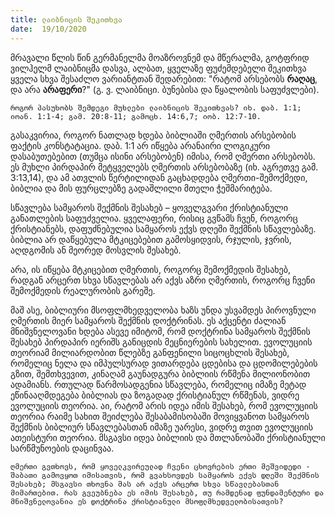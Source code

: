 ```yaml
---
title: ლაიბნიცის შეკითხვა
date:  19/10/2020
---
```


მრავალი წლის წინ გერმანელმა მოაზროვნემ და მწერალმა, გოტფრიდ ვილჰელმ ლაიბნიცმა დასვა, ალბათ, ყველაზე ფუძემდებელი შეკითხვა ყველა სხვა შესაძლო ვარიანტთან შედარებით: "რატომ არსებობს **რაღაც**, და არა **არაფერი**?" (გ. ვ. ლაიბნიცი. ბუნებისა და წყალობის საფუძვლები).

`როგორ პასუხობს შემდეგი მუხლები ლაიბნიცის შეკითხვას? იხ. დაბ. 1:1; იოან. 1:1-4; გამ. 20:8-11; გამოცხ. 14:6,7; იობ. 12:7-10.`

გასაკვირია, როგორ ნათლად ხდება ბიბლიაში ღმერთის არსებობის ფაქტის კონსტატაცია. დაბ. 1:1 არ იწყება არანაირი ლოგიკური დასაბუთებებით (თუმცა ისინი არსებობენ) იმისა, რომ ღმერთი არსებობს. ეს მუხლი პირდაპირ მეტყველებს ღმერთის არსებობაზე (იხ. აგრეთვე გამ. 3:13,14), და ამ ათვლის წერტილიდან გაცხადდება  ღმერთი-შემოქმედი, ბიბლია და მის ფურცლებზე გადაშლილი მთელი ჭეშმარიტება.

სწავლება სამყაროს შექმნის შესახებ – ყოველგვარი ქრისტიანული განათლების საფუძველია. ყველაფერი, რისიც გვწამს ჩვენ, როგორც ქრისტიანებს, დაფუძნებულია სამყაროს ექვს დღეში შექმნის სწავლებაზე. ბიბლია არ დაწყებულა მტკიცებებით გამოსყიდვის, რჯულის, ჯვრის, აღდგომის ან მეორედ მოსვლის შესახებ.

არა, ის იწყება მტკიცებით ღმერთის, როგორც შემოქმედის შესახებ, რადგან არცერთ სხვა სწავლებას არ აქვს აზრი ღმერთის, როგორც ჩვენი შემოქმედის რეალურობის გარეშე.

მაშ ასე, ბიბლიური მსოფლმხედველობა ხაზს უნდა უსვამდეს პიროვნული ღმერთის მიერ სამყაროს შექმნის დოქტრინას. ეს აქცენტი ძალიან მნიშვნელოვანი ხდება ასევე იმიტომ, რომ დოქტრინა სამყაროს შექმნის შესახებ პირდაპირ იერიშს განიცდის მეცნიერების სახელით. ევოლუციის თეორიამ მილიარდობით წლებზე განფენილი სიცოცხლის შესახებ, რომელიც ნელა და იმპულსურად ვითარდება ცდებისა და ცდომილებების გზით, შემთხვევით, კინაღამ გაუნადგურა ბიბლიის რწმენა მილიონობით ადამიანს. რთულად წარმოსადგენია სწავლება, რომელიც იმაზე მეტად ეწინააღმდეგება ბიბლიას და ზოგადად ქრისტიანულ რწმენას, ვიდრე ევოლუციის თეორია. აი, რატომ არის იდეა იმის შესახებ, რომ ევოლუციის თეორია რაიმე სახით შეიძლება შესაბამისობაში მოვიყვანოთ სამყაროს შექმნის ბიბლიურ სწავლებასთან იმაზე უარესი, ვიდრე თვით ევოლუციის ათეისტური თეორია. მსგავსი იდეა ბიბლიის და მთლანობაში ქრისტიანული სარწმუნოების დაცინვაა.

`ღმერთი გვთხოვს, რომ ყოველკვირეულად ჩვენი ცხოვრების ერთი მეშვიდედი - შაბათი გამოვყოთ იმისათვის, რომ გვახსოვდეს სამყაროს ექვს დღეში შექმნის შესახებ; მსგავსი თხოვნა მას არ აქვს არცერთ სხვა სწავლებასთან მიმართებით. რას გვეუბნება ეს იმის შესახებ, თუ რამდენად ფუნდამენტური და მნიშვნელოვანია ეს დოქტრინა ქრისტიანული მსოფლმხედველობისათვის? `